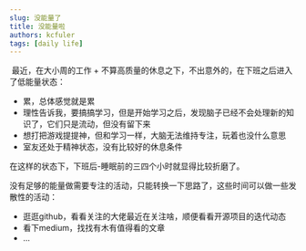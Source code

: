 ```yaml
---
slug: 没能量了
title: 没能量啦
authors: kcfuler
tags: [daily life]
---
```


​	最近，在大小周的工作 + 不算高质量的休息之下，不出意外的，在下班之后进入了低能量状态：

- 累，总体感觉就是累
- 理性告诉我，要搞搞学习，但是开始学习之后，发现脑子已经不会处理新的知识了，它们只是流动，但没有留下来
- 想打把游戏提提神，但和学习一样，大脑无法维持专注，玩着也没什么意思
- 室友还处于精神状态，没有比较好的休息条件

在这样的状态下，下班后-睡眠前的三四个小时就显得比较折磨了。

没有足够的能量做需要专注的活动，只能转换一下思路了，这些时间可以做一些发散性的活动：

- 逛逛github，看看关注的大佬最近在关注啥，顺便看看开源项目的迭代动态
- 看下medium，找找有木有值得看的文章
- ...